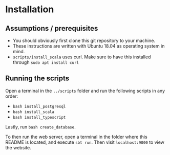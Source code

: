 # Installation
## Assumptions / prerequisites
- You should obviously first clone this git repository to your machine.
- These instructions are written with Ubuntu 18.04 as operating system in mind.
- `scripts/install_scala` uses curl. Make sure to have this installed through `sudo apt install curl`

## Running the scripts
Open a terminal in the `../scripts` folder and run the following scripts in any order:
- `bash install_postgresql`
- `bash install_scala`
- `bash install_typescript`

Lastly, run `bash create_database`.

To then run the web server, open a terminal in the folder where this README is located, and execute `sbt run`. Then visit `localhost:9000` to view the website.